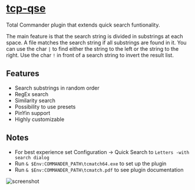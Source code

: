 # [tcp-qse](https://chocolatey.org/packages/tcp-qse)

Total Commander plugin that extends quick search funtionality.

The main feature is that the search string is divided in substrings at each space. A file matches the search string if all substrings are found in it. You can use the char `|` to find either the string to the left or the string to the right. Use the char `!` in front of a search string to invert the result list.

## Features

- Search substrings in random order
- RegEx search
- Similarity search
- Possibility to use presets
- PinYin support
- Highly customizable

## Notes

- For best experience set Configuration -> Quick Search to `Letters -with search dialog`
- Run `& $Env:COMMANDER_PATH\tcmatch64.exe` to set up the plugin
- Run `& $Env:COMMANDER_PATH\tcmatch.pdf` to see plugin documentation


![screenshot](https://cdn.rawgit.com/majkinetor/chocolatey/master/tcp/tcp-qse/screenshot.png)

